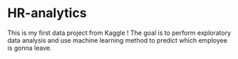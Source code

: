 # HR-analytics
This is my first data project from Kaggle !
The goal is to perform exploratory data analysis and use machine learning method to predict which employee is gonna leave.
